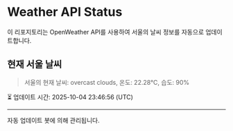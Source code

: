 
# Weather API Status

이 리포지토리는 OpenWeather API를 사용하여 서울의 날씨 정보를 자동으로 업데이트합니다.

## 현재 서울 날씨
> 서울의 현재 날씨: overcast clouds, 온도: 22.28°C, 습도: 90%

⏳ 업데이트 시간: 2025-10-04 23:46:56 (UTC)

---
자동 업데이트 봇에 의해 관리됩니다.
